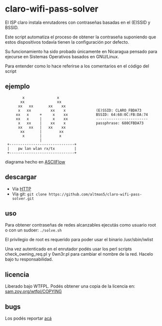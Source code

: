 claro-wifi-pass-solver
======================

El ISP claro instala enrutadores con contraseñas basadas en el (E)SSID y BSSID.

Este script automatiza el proceso de obtener la contraseña suponiendo que estos dispositivos todavía tienen la configuración por defecto.

Su funcionamiento ha sido probado únicamente en Nicaragua pensado para ejecurse en Sistemas Operativos basados en GNU/Linux.

Para entender como lo hace referirse a los comentarios en el código del script

ejemplo
-------

            x               x
           xx               xx
          xx   xx       xx    xx
          x   xx         xx    x              (E)SSID: CLARO_FBDA73
         xx   x     +     x    xx             BSSID: 64:68:0C:FB:DA:74
         xx   x     |     x    xx             ------------------------
          x   xx    |    xx    x              passphrase: 680CFBDA73
          xx   xx   |   xx    xx
           xx       |        xx
            x       |        x
                    |
     +------------------------------+
     |    pw lan wlan rx/tx         |
     +------------------------------+
 diagrama hecho en [ASCIIFlow](http://www.asciiflow.com)

descargar
---------

* Vía [HTTP](https://nodeload.github.com/altmas5/claro-wifi-pass-solver/zip/master)
* Vía git: ```git clone https://github.com/altmas5/claro-wifi-pass-solver.git```

uso
---
Para obtener contraseñas de redes alcanzables ejecutás como usuario root o con un sudoer:
    ```./solve.sh```

El privilegio de root es requerido para poder usar el binario /usr/sbin/iwlist

Una vez autenticado en el enrutador podés usar los perl scripts check_owning_req.pl y 0wn3r.pl para cambiar el nombre de la red. Hacelo bajo tu responsabilidad.

licencia
--------

Liberado bajo WTFPL.
Podés obtener una copia de la licencia en: [sam.zoy.org/wtfpl/COPYING](http://sam.zoy.org/wtfpl/COPYING)

bugs
----

Los podés reportar [acá](https://github.com/altmas5/claro-wifi-pass-solver/issues)
